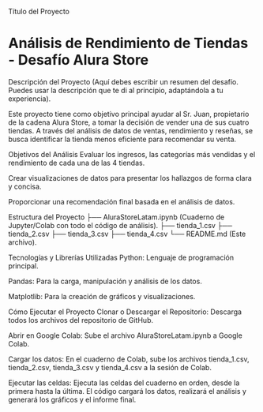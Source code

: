 Título del Proyecto
# Análisis de Rendimiento de Tiendas - Desafío Alura Store

Descripción del Proyecto
(Aquí debes escribir un resumen del desafío. Puedes usar la descripción que te di al principio, adaptándola a tu experiencia).

Este proyecto tiene como objetivo principal ayudar al Sr. Juan, propietario de la cadena Alura Store, a tomar la decisión de vender una de sus cuatro tiendas. A través del análisis de datos de ventas, rendimiento y reseñas, se busca identificar la tienda menos eficiente para recomendar su venta.

Objetivos del Análisis
Evaluar los ingresos, las categorías más vendidas y el rendimiento de cada una de las 4 tiendas.

Crear visualizaciones de datos para presentar los hallazgos de forma clara y concisa.

Proporcionar una recomendación final basada en el análisis de datos.

Estructura del Proyecto
├── AluraStoreLatam.ipynb (Cuaderno de Jupyter/Colab con todo el código de análisis).
├── tienda_1.csv
├── tienda_2.csv
├── tienda_3.csv
├── tienda_4.csv
└── README.md (Este archivo).

Tecnologías y Librerías Utilizadas
Python: Lenguaje de programación principal.

Pandas: Para la carga, manipulación y análisis de los datos.

Matplotlib: Para la creación de gráficos y visualizaciones.

Cómo Ejecutar el Proyecto
Clonar o Descargar el Repositorio: Descarga todos los archivos del repositorio de GitHub.

Abrir en Google Colab: Sube el archivo AluraStoreLatam.ipynb a Google Colab.

Cargar los datos: En el cuaderno de Colab, sube los archivos tienda_1.csv, tienda_2.csv, tienda_3.csv y tienda_4.csv a la sesión de Colab.

Ejecutar las celdas: Ejecuta las celdas del cuaderno en orden, desde la primera hasta la última. El código cargará los datos, realizará el análisis y generará los gráficos y el informe final.
